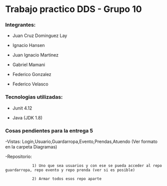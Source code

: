 #  Trabajo practico DDS - Grupo 10

### Integrantes: 

- Juan Cruz Dominguez Lay

- Ignacio Hansen

- Juan Ignacio Martinez

- Gabriel Mamani

- Federico Gonzalez

- Federico Velasco

### Tecnologias utilizadas:

- Junit 4.12

- Java (JDK 1.8)


### Cosas pendientes para la entrega 5

-Vistas:  Login,Usuario,Guardarropa,Evento,Prendas,Atuendo  (Ver formato en la carpeta Diagramas)

-Repositorio:   

                1) Uno que sea usuarios y con ese se pueda acceder al repo guardarropa, repo evento y repo prenda (ver si es posible)
                
                2) Armar todos esos repo aparte


